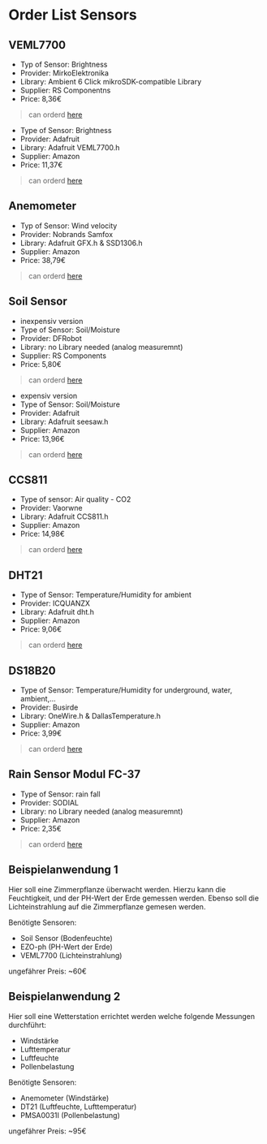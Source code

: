# Order List Sensors
<!--
## Template

- Type of Sensor:
- Provider:
- Library:
- Supplier: 
- Price:
> can orderd [here](Link to the delivering homepage) -->

## VEML7700
 
- Typ of Sensor: Brightness
- Provider: MirkoElektronika
- Library: Ambient 6 Click mikroSDK-compatible Library
- Supplier: RS Componentns
- Price: 8,36€
> can orderd [here](https://at.rs-online.com/web/p/entwicklungstools-sensorik/1885517/)

- Type of Sensor: Brightness
- Provider: Adafruit
- Library: Adafruit VEML7700.h
- Supplier: Amazon
- Price: 11,37€
> can orderd [here](https://www.amazon.de/Adafruit-VEML7700-Lux-Sensor-Light/dp/B07QJG43FB/ref=sr_1_1?dchild=1&keywords=veml7700&qid=1635323467&sr=8-1)

## Anemometer

- Typ of Sensor: Wind velocity
- Provider: Nobrands Samfox
- Library: Adafruit GFX.h & SSD1306.h
- Supplier: Amazon
- Price: 38,79€
> can orderd [here](https://www.amazon.de/nobrands-Samfox-Pulssignalausgang-Windgeschwindigkeitssensor-Anemometer-Aluminiumlegierung/dp/B08G1J6NRD/ref=sr_1_11?__mk_de_DE=%C3%85M%C3%85%C5%BD%C3%95%C3%91&crid=EF4781WD3FND&dchild=1&keywords=windgeschwindigkeitssensor&qid=1635174645&sprefix=windgeschwin%2Caps%2C1694&sr=8-11)

## Soil Sensor

- inexpensiv version
- Type of Sensor: Soil/Moisture
- Provider: DFRobot 
- Library: no Library needed (analog measuremnt)
- Supplier: RS Components
- Price: 5,80€
> can orderd [here](https://at.rs-online.com/web/p/entwicklungstools-sensorik/2049892/)

- expensiv version
- Type of Sensor: Soil/Moisture
- Provider: Adafruit
- Library: Adafruit seesaw.h
- Supplier: Amazon
- Price: 13,96€
> can orderd [here](https://www.amazon.de/Adafruit-Stemma-Soil-Sensor-Capacitive/dp/B07QH7RXBL/ref=pd_sbs_16/257-7506484-9050519?pd_rd_w=RN8uk&pf_rd_p=b2a25e73-6e6a-41bb-a7ce-5f2d2342b819&pf_rd_r=EVYA6MKNY83GKSG0VCP0&pd_rd_r=16f521db-6c5a-4448-8f11-a248416113e3&pd_rd_wg=4n2t6&pd_rd_i=B07QH7RXBL&psc=1)


## CCS811

- Type of sensor: Air quality - CO2
- Provider: Vaorwne
- Library: Adafruit CCS811.h
- Supplier: Amazon
- Price: 14,98€
> can orderd [here](https://www.amazon.de/CCS811-Luftqualitätssensor-Innenraummessungen-Arduino-Raspberry/dp/B08M615S73/ref=sr_1_5?__mk_de_DE=ÅMÅŽÕÑ&dchild=1&keywords=ccs811&qid=1635320893&sr=8-5)


## DHT21

- Type of Sensor: Temperature/Humidity for ambient
- Provider: ICQUANZX
- Library: Adafruit dht.h
- Supplier: Amazon
- Price: 9,06€
> can orderd [here](https://www.amazon.de/ICQUANZX-Digital-Temperature-Humidity-Arduino/dp/B07VJBPYFG/ref=sr_1_2?__mk_de_DE=%C3%85M%C3%85%C5%BD%C3%95%C3%91&dchild=1&keywords=dht21&qid=1635324628&s=industrial&sr=1-2)

## DS18B20

- Type of Sensor: Temperature/Humidity for underground, water, ambient,...
- Provider: Busirde
- Library: OneWire.h & DallasTemperature.h
- Supplier: Amazon
- Price: 3,99€
> can orderd [here](https://www.amazon.de/Busirde-DS18B20-Edelstahl-wasserdicht-Temperaturf%C3%BChler/dp/B07GZWMCBM/ref=sr_1_15?__mk_de_DE=%C3%85M%C3%85%C5%BD%C3%95%C3%91&dchild=1&keywords=ds18b20&qid=1635324946&sr=8-15)


## Rain Sensor Modul FC-37

- Type of Sensor: rain fall 
- Provider: SODIAL
- Library: no Library needed (analog measuremnt)
- Supplier: Amazon
- Price: 2,35€
> can orderd [here](https://www.amazon.de/Regensensor-SODIAL-Regenwasser-Modul-Erkennung-Wie-gezeigt/dp/B01D9JCK6K/ref=pd_sbs_6/257-7506484-9050519?pd_rd_w=BGOVU&pf_rd_p=b2a25e73-6e6a-41bb-a7ce-5f2d2342b819&pf_rd_r=5WBDCFHQYR7HF7ZYX707&pd_rd_r=f70bbba8-3b1a-487c-9c98-3776d813dbc0&pd_rd_wg=EpnoP&pd_rd_i=B01D9JCK6K&psc=1)


## Beispielanwendung 1 

Hier soll eine Zimmerpflanze überwacht werden. Hierzu kann die Feuchtigkeit, und der PH-Wert der Erde gemessen werden. Ebenso soll die Lichteinstrahlung auf die Zimmerpflanze gemesen werden.

Benötigte Sensoren:
  - Soil Sensor (Bodenfeuchte)
  - EZO-ph (PH-Wert der Erde)
  - VEML7700 (Lichteinstrahlung)

ungefährer Preis: ~60€

## Beispielanwendung 2

Hier soll eine Wetterstation errichtet werden welche folgende Messungen durchführt:

- Windstärke
- Lufttemperatur
- Luftfeuchte
- Pollenbelastung

Benötigte Sensoren:
  - Anemometer (Windstärke)
  - DT21 (Luftfeuchte, Lufttemperatur)
  - PMSA0031I (Pollenbelastung)

ungefährer Preis: ~95€


